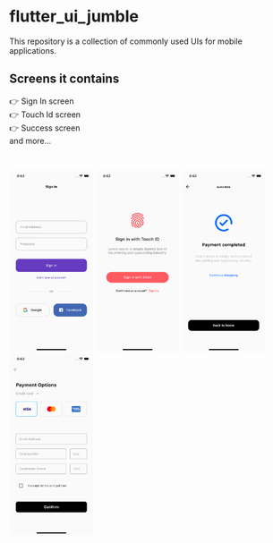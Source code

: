 
# flutter_ui_jumble
This repository is a collection of commonly used UIs for mobile applications.

## Screens it contains
👉 Sign In screen<br>
👉 Touch Id screen<br>
👉 Success screen<br>
and more...

<br>

<img width="150" alt="screen1" src="assets/screenshots/signin.png">     <img width="150" alt="screen2" src="assets/screenshots/touchid.png">     <img width="150" alt="screen3" src="assets/screenshots/success.png">     <img width="150" alt="screen4" src="assets/screenshots/payment.png">
